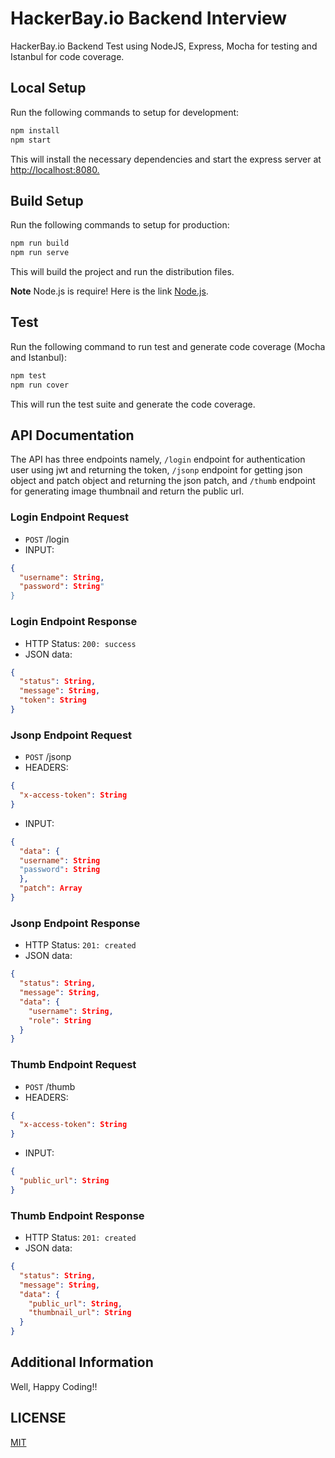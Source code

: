 # HackerBay.io Backend Interview

HackerBay.io Backend Test using NodeJS, Express, Mocha for testing and Istanbul for code coverage.

## Local Setup

Run the following commands to setup for development:

```bash
npm install
npm start
```

This will install the necessary dependencies and start the express server at <http://localhost:8080.>

## Build Setup

Run the following commands to setup for production:

```bash
npm run build
npm run serve
```

This will build the project and run the distribution files.

**Note** Node.js is require! Here is the link [Node.js](https://nodejs.org/en/).

## Test

Run the following command to run test and generate code coverage (Mocha and Istanbul):

```bash
npm test
npm run cover
```

This will run the test suite and generate the code coverage.

## API Documentation

The API has three endpoints namely, `/login` endpoint for authentication user using jwt and returning the token, `/jsonp` endpoint for getting json object and patch object and returning the json patch, and `/thumb` endpoint for generating image thumbnail and return the public url.

### Login Endpoint Request

- `POST` /login
- INPUT:

```json
{
  "username": String,
  "password": String"
}
```

### Login Endpoint Response

- HTTP Status: `200: success`
- JSON data:

```json
{
  "status": String,
  "message": String,
  "token": String
}
```

### Jsonp Endpoint Request

- `POST` /jsonp
- HEADERS:

```json
{
  "x-access-token": String
}
```

- INPUT:

```json
{
  "data": {
  "username": String
  "password": String
  },
  "patch": Array
}
```

### Jsonp Endpoint Response

- HTTP Status: `201: created`
- JSON data:

```json
{
  "status": String,
  "message": String,
  "data": {
    "username": String,
    "role": String
  }
}
```

### Thumb Endpoint Request

- `POST` /thumb
- HEADERS:

```json
{
  "x-access-token": String
}
```

- INPUT:

```json
{
  "public_url": String
}
```

### Thumb Endpoint Response

- HTTP Status: `201: created`
- JSON data:

```json
{
  "status": String,
  "message": String,
  "data": {
    "public_url": String,
    "thumbnail_url": String
  }
}
```

## Additional Information

Well, Happy Coding!!

## LICENSE

[MIT](LICENSE)
